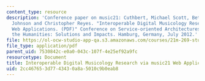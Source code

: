 ```yaml
---
content_type: resource
description: 'Conference paper on music21: Cuthbert, Michael Scott, Beth Hadley, Lars
  Johnson and Christopher Reyes. "Interoperable Digital Musicology Research via music21
  Web Applications. (PDF)" Conference on Service-oriented Architectures (SOAs) for
  the Humanities: Solutions and Impacts. Hamburg, Germany, July 2012.'
file: https://ol-ocw-studio-app-qa.s3.amazonaws.com/courses/21m-269-studies-in-western-music-history-quantitative-and-computational-approaches-to-music-history-spring-2012/2cc467653d7743430a8a5010c9b0eab8_MIT21M_269S12_music21soa.pdf
file_type: application/pdf
parent_uid: 7530842c-e0a0-043c-107f-4e25ef92a9fc
resourcetype: Document
title: Interoperable Digital Musicology Research via music21 Web Applications
uid: 2cc46765-3d77-4343-0a8a-5010c9b0eab8
---
```

